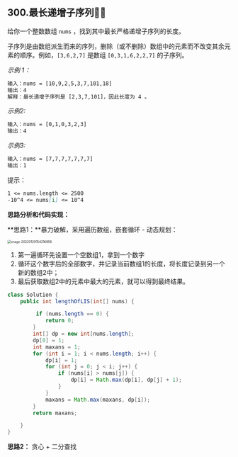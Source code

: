## 300.最长递增子序列🌟🌟

给你一个整数数组 `nums` ，找到其中最长严格递增子序列的长度。

子序列是由数组派生而来的序列，删除（或不删除）数组中的元素而不改变其余元素的顺序。例如，`[3,6,2,7]` 是数组 `[0,3,1,6,2,2,7]` 的子序列。

*示例 1：*

```xml
输入：nums = [10,9,2,5,3,7,101,18]
输出：4
解释：最长递增子序列是 [2,3,7,101]，因此长度为 4 。
```

*示例2:*

```xml
输入：nums = [0,1,0,3,2,3]
输出：4
```

*示例3:*

```xml
输入：nums = [7,7,7,7,7,7,7]
输出：1
```

提示：

```markdown
1 <= nums.length <= 2500
-10^4 <= nums[i] <= 10^4
```

**思路分析和代码实现：**

**思路1：**暴力破解，采用遍历数组，嵌套循环 - 动态规划：

<img src="/Users/mark/Library/Application Support/typora-user-images/image-20220129154216858.png" alt="image-20220129154216858" style="zoom:50%;" />

1. 第一遍循环先设置一个空数组1，拿到一个数字
2. 循环这个数字后的全部数字，并记录当前数组1的长度，将长度记录到另一个新的数组2中；
3. 最后获取数组2中的元素中最大的元素，就可以得到最终结果。

```java
class Solution {
    public int lengthOfLIS(int[] nums) {

         if (nums.length == 0) {
            return 0;
        }
        int[] dp = new int[nums.length];
        dp[0] = 1;
        int maxans = 1;
        for (int i = 1; i < nums.length; i++) {
            dp[i] = 1;
            for (int j = 0; j < i; j++) {
                if (nums[i] > nums[j]) {
                    dp[i] = Math.max(dp[i], dp[j] + 1);
                }
            }
            maxans = Math.max(maxans, dp[i]);
        }
        return maxans;

    }
}
```

**思路2：** 贪心 + 二分查找

